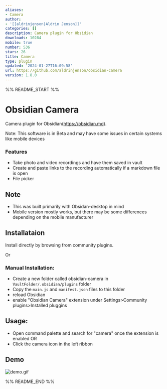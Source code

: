 ```yaml
---
aliases:
- Camera
author:
- '[[aldrinjenson|Aldrin Jenson]]'
categories: []
description: Camera plugin for Obsidian
downloads: 10284
mobile: true
number: 536
stars: 26
title: Camera
type: plugin
updated: '2024-01-27T16:09:58'
url: https://github.com/aldrinjenson/obsidian-camera
version: 1.8.0
---
```


%% README_START %%

# Obsidian Camera

Camera plugin for Obsidian(https://obsidian.md).

Note: This software is in Beta and may have some issues in certain systems like mobile devices

### Features

-   Take photo and video recordings and have them saved in vault
-   Create and paste links to the recording automatically if a markdown file is open
-   File picker

## Note

-   This was built primarily with Obsidan-desktop in mind
-   Mobile version mostly works, but there may be some differences depending on the mobile manufacturer

## Installataion

Install directly by browsing from community plugins.

Or

### Manual Installation:

-   Create a new folder called obsidian-camera in `VaultFolder/.obsidian/plugins` folder
-   Copy the `main.js` and `manifest.json` files to this folder
-   reload Obsidian
-   enable "Obsidian Camera" extension under Settings>Community plugins>Installed pluggins

## Usage:

-   Open command palette and search for "camera" once the extension is enabled
    OR
-   Click the camera icon in the left ribbon

## Demo

<!-- ![demo.gif](https://raw.githubusercontent.com/aldrinjenson/obsidian-camera/master/demo.gif) -->

![demo.gif](https://raw.githubusercontent.com/aldrinjenson/obsidian-camera/HEAD/demo.gif)

<!-- ![modal screenshot](https://raw.githubusercontent.com/aldrinjenson/obsidian-camera/HEAD/ss1.png) -->

<!-- ![modal screenshot](https://raw.githubusercontent.com/aldrinjenson/obsidian-camera/master/ss2.png) -->


%% README_END %%